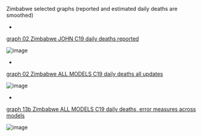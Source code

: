 Zimbabwe selected graphs (reported and estimated daily deaths are smoothed) 

*

[graph 02 Zimbabwe JOHN C19 daily deaths reported](https://github.com/pourmalek/CovidLongitudinal/blob/main/output/countries/Zimbabwe/graph%2002%20Zimbabwe%20JOHN%20C19%20daily%20deaths%20reported.pdf)

![image](https://github.com/pourmalek/CovidLongitudinal/assets/30849720/83aa47d2-4d1e-45d2-93d4-8daaecbf1670)

*

[graph 02 Zimbabwe ALL MODELS C19 daily deaths all updates](https://github.com/pourmalek/CovidLongitudinal/blob/main/output/countries/Zimbabwe/graph%2002%20Zimbabwe%20ALL%20MODELS%20C19%20daily%20deaths%20all%20updates.pdf)

![image](https://github.com/pourmalek/CovidLongitudinal/assets/30849720/4864a7cb-5e4f-4f55-af0d-9fc4a7273696)

*

[graph 13b Zimbabwe ALL MODELS C19 daily deaths, error measures across models](https://github.com/pourmalek/CovidLongitudinal/blob/main/output/countries/Zimbabwe/graph%2013b%20Zimbabwe%20ALL%20MODELS%20C19%20daily%20deaths%2C%20error%20measures%20across%20models.pdf)

![image](https://github.com/pourmalek/CovidLongitudinal/assets/30849720/8a71045f-eebe-4971-9bd6-8fc6a08fdb80)
